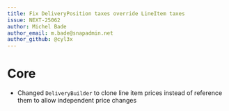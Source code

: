 ```yaml
---
title: Fix DeliveryPosition taxes override LineItem taxes
issue: NEXT-25062
author: Michel Bade
author_email: m.bade@snapadmin.net
author_github: @cyl3x
---
```

# Core
* Changed `DeliveryBuilder` to clone line item prices instead of reference them to allow independent price changes

